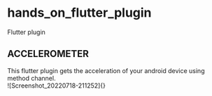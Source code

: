 # hands_on_flutter_plugin

Flutter plugin

## ACCELEROMETER

This flutter plugin gets the acceleration of your android device using method channel.  
![Screenshot_20220718-211252]{}

